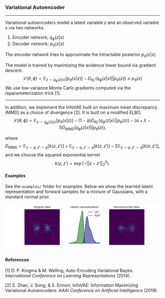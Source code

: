 ### Variational Autoencoder

---

Variational autoencoders model a latent variable $z$ and an observed variable $x$ via two networks.

1. Encoder network; $q_\phi(z|x)​$ 
2. Decoder network; $p_\theta(x|z)​$

The encoder network tries to approximate the intractable posterior $p_\theta(z|x)$.

The model is trained by maximizing the evidence lower bound via gradient descent.
$$
\mathcal{L}(\theta,\phi) = \mathbb{E}_{z\sim q_\phi(z|x)}[p_\theta(x|z)] - D_{KL}(q_\phi(z|x) || p_\theta(z)) \leq p_\theta(x)
$$
We use low-variance Monte Carlo gradients computed via the reparameterization trick [1].

---

In addition, we implement the InfoVAE built on maximum mean discrepancy (MMD) as a choice of divergence [2]. It is built on a modified ELBO,
$$
\mathcal{L}(\theta,\phi) = \mathbb{E}_{z\sim q_\phi(z|x)}[p_\theta(x|z)] - (1-\alpha) D_{KL}(q_\phi(z|x) || p_\theta(z)) -(\alpha+\lambda-1)D_{MMD}(q_\phi(z|x) || p_\theta(z)),
$$

where 
$$
D_{MMD} = \mathbb{E}_{z\sim p,z' \sim p}[k(z,z')] + \mathbb{E}_{z\sim q,z'\sim q}[k(z,z')] - 2\mathbb{E}_{z\sim p, z' \sim q}[k(z,z')],
$$
and we choose the squared exponential kernel
$$
k(z,z') = \exp(-||z-z'||_2^2).
$$


#### Examples

See the `examples/` folder for examples. Below we show the learned latent representation and forward samples for a mixture of Gaussians, with a standard normal prior.

![ex_model](examples/ex_2d.png "Example model output")

#### References

[1] D. P. Kingma & M. Welling, Auto-Encoding Variational Bayes. *International Conference on Learning Representations* (2014).

[2] S. Zhao, J. Song, & S. Ermon, InfoVAE: Information Maximizing Variational Autoencoders. *AAAI Conference on Artificial Intelligence* (2019).


